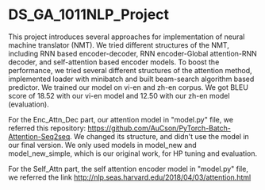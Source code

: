 # DS_GA_1011NLP_Project

This project introduces several approaches for implementation of neural machine translator (NMT). We tried different structures of the NMT, including RNN based encoder-decoder, RNN encoder-Global attention-RNN decoder, and self-attention based encoder models. 
To boost the performance, we tried several different structures of the attention method, implemented loader with minibatch and built beam-search algorithm based predictor. We trained our model on vi-en and zh-en corpus. We got BLEU score of 18.52 with our vi-en model and 12.50 with our zh-en model (evaluation).

For the Enc_Attn_Dec part, our attention model in "model.py" file, we referred this repository: https://github.com/AuCson/PyTorch-Batch-Attention-Seq2seq. We changed its structure, and didn't use the model in our final version. We only used models in model_new and model_new_simple, which is our original work, for HP tuning and evaluation.

For the Self_Attn part, the self attention encoder model in "model.py" file, we referred the link http://nlp.seas.harvard.edu/2018/04/03/attention.html
